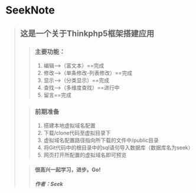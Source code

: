 # SeekNote

> ## 这是一个关于Thinkphp5框架搭建应用
>>### 主要功能：
>><ol>
>> <li>编辑-->（富文本）==完成</li>
>> <li>修改-->（单条修改-列表修改）==完成</li>
>> <li>显示-->（分类显示）==完成</li>
>> <li>查找-->（多维度查找）==进行中</li>
>> <li>留言==完成</li>
>></ol>
>
>
>>### 前期准备
>><ol>
>> <li>搭建本地虚拟域名配置</li>
>> <li>下载/clone代码至虚拟目录下</li>
>> <li>虚拟域名配置路径指向所下载的文件中/public目录</li>
>> <li>将Git代码中的根目录中的sql语句导入数据库（数据库名为seek）</li>
>> <li>网页打开所配置的虚拟域名即可预览</li>
>></ol>
>
>
>>#### 很高兴一起学习，进步。Go!
>>##### 作者：Seek
